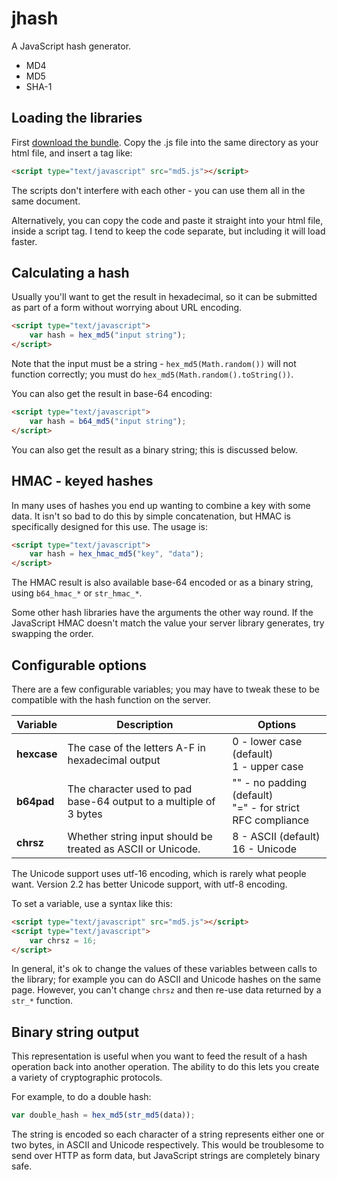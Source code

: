 jhash
====

A JavaScript hash generator.

* MD4
* MD5
* SHA-1


Loading the libraries
-------

First [download the bundle](https://github.com/CodeByZach/hash.js/releases/tag/2.1.0). Copy the .js file into the same directory as your html file, and insert a tag like:

```html
<script type="text/javascript" src="md5.js"></script>
```

The scripts don't interfere with each other - you can use them all in the same document.

Alternatively, you can copy the code and paste it straight into your html file, inside a script tag. I tend to keep the code separate, but including it will load faster.


Calculating a hash
-------

Usually you'll want to get the result in hexadecimal, so it can be submitted as part of a form without worrying about URL encoding.

```html
<script type="text/javascript">
    var hash = hex_md5("input string");
</script>
```

Note that the input must be a string - `hex_md5(Math.random())` will not function correctly; you must do `hex_md5(Math.random().toString())`.

You can also get the result in base-64 encoding:

```html
<script type="text/javascript">
    var hash = b64_md5("input string");
</script>
```

You can also get the result as a binary string; this is discussed below.


HMAC - keyed hashes
-------

In many uses of hashes you end up wanting to combine a key with some data. It isn't so bad to do this by simple concatenation, but HMAC is specifically designed for this use. The usage is:

```html
<script type="text/javascript">
    var hash = hex_hmac_md5("key", "data");
</script>
```

The HMAC result is also available base-64 encoded or as a binary string, using `b64_hmac_*` or `str_hmac_*`.

Some other hash libraries have the arguments the other way round. If the JavaScript HMAC doesn't match the value your server library generates, try swapping the order.


Configurable options
-------

There are a few configurable variables; you may have to tweak these to be compatible with the hash function on the server.

| Variable    | Description                                                       | Options                                                       |
| ----------- | ----------------------------------------------------------------- | ------------------------------------------------------------- |
| **hexcase** | The case of the letters A-F in hexadecimal output                 | 0 - lower case (default)<br/>1 - upper case                   |
| **b64pad**  | The character used to pad base-64 output to a multiple of 3 bytes | "" - no padding (default)<br/>"=" - for strict RFC compliance |
| **chrsz**   | Whether string input should be treated as ASCII or Unicode.       | 8 - ASCII (default)<br/>16 - Unicode                          |

The Unicode support uses utf-16 encoding, which is rarely what people want. Version 2.2 has better Unicode support, with utf-8 encoding.

To set a variable, use a syntax like this:

```html
<script type="text/javascript" src="md5.js"></script>
<script type="text/javascript">
    var chrsz = 16;
</script>
```

In general, it's ok to change the values of these variables between calls to the library; for example you can do ASCII and Unicode hashes on the same page. However, you can't change `chrsz` and then re-use data returned by a `str_*` function.


Binary string output
-------

This representation is useful when you want to feed the result of a hash operation back into another operation. The ability to do this lets you create a variety of cryptographic protocols.

For example, to do a double hash:

```javascript
var double_hash = hex_md5(str_md5(data));
```

The string is encoded so each character of a string represents either one or two bytes, in ASCII and Unicode respectively. This would be troublesome to send over HTTP as form data, but JavaScript strings are completely binary safe.